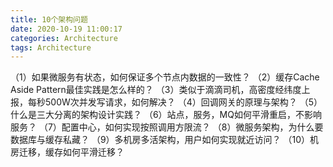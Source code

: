 ```yaml
---
title: 10个架构问题
date: 2020-10-19 11:00:17
categories: Architecture
tags: Architecture
---
```



（1）如果微服务有状态，如何保证多个节点内数据的一致性？
（2）缓存Cache Aside Pattern最佳实践是怎么样的？
（3）类似于滴滴司机，高密度经纬度上报，每秒500W次并发写请求，如何解决？
（4）回调网关的原理与架构？
（5）什么是三大分离的架构设计实践？
（6）站点，服务，MQ如何平滑重启，不影响服务？
（7）配置中心，如何实现按照调用方限流？
（8）微服务架构，为什么要数据库与缓存私藏？
（9）多机房多活架构，用户如何实现就近访问？
（10）机房迁移，缓存如何平滑迁移？

<!-- more -->